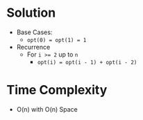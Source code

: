 # Solution
- Base Cases:
  - `opt(0) = opt(1) = 1`
- Recurrence
  - For `i >= 2` up to `n`
    - `opt(i) = opt(i - 1) + opt(i - 2)`

# Time Complexity
- O(n) with O(n) Space